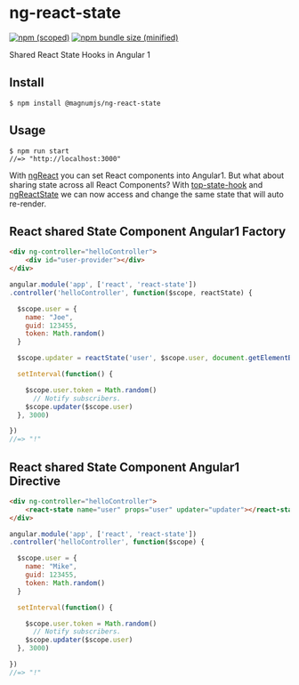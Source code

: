 # ng-react-state

[![npm (scoped)](https://img.shields.io/npm/v/@magnumjs/ng-react-state.svg)](https://github.com/magnumjs/ng-react-state)
[![npm bundle size (minified)](https://img.shields.io/github/size/magnumjs/ng-react-state/dist/ng-react-state.min.js.svg)](https://github.com/magnumjs/ng-react-state)

Shared React State Hooks in Angular 1


## Install

```
$ npm install @magnumjs/ng-react-state
```

## Usage

```
$ npm run start
//=> "http://localhost:3000"
```

With [ngReact]() you can set React components into Angular1.
But what about sharing state across all React Components?
With [top-state-hook]() and [ngReactState]() we can now access and change the same state that will auto re-render.

## React shared State Component Angular1 Factory


```html
<div ng-controller="helloController">
    <div id="user-provider"></div>
</div>
```

```js
angular.module('app', ['react', 'react-state'])
.controller('helloController', function($scope, reactState) {

  $scope.user = {
    name: "Joe",
    guid: 123455,
    token: Math.random()
  }

  $scope.updater = reactState('user', $scope.user, document.getElementById('user-provider'))

  setInterval(function() {

    $scope.user.token = Math.random()
      // Notify subscribers.
    $scope.updater($scope.user)
  }, 3000)

})
//=> "!"
```


## React shared State Component Angular1 Directive


```html
<div ng-controller="helloController">
    <react-state name="user" props="user" updater="updater"></react-state>
</div>
```

```js
angular.module('app', ['react', 'react-state'])
.controller('helloController', function($scope) {

  $scope.user = {
    name: "Mike",
    guid: 123455,
    token: Math.random()
  }

  setInterval(function() {

    $scope.user.token = Math.random()
      // Notify subscribers.
    $scope.updater($scope.user)
  }, 3000)

})
//=> "!"
```